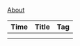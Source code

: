 [About](About)

| Time | Title | Tag  |
| ---- | ----- | ---- |
|      |       |      |
|      |       |      |

